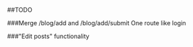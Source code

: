 ##TODO

###Merge /blog/add and /blog/add/submit
One route like login

###"Edit posts" functionality


